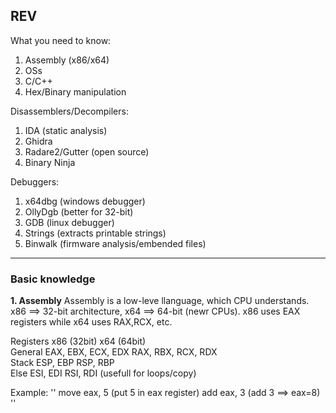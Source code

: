 ## REV ##

What you need to know:

1. Assembly (x86/x64)
2. OSs
3. C/C++
4. Hex/Binary manipulation

Disassemblers/Decompilers:

1. IDA  (static analysis)
2. Ghidra  
3. Radare2/Gutter (open source)
4. Binary Ninja

Debuggers:

1. x64dbg  (windows debugger)
2. OllyDgb  (better for 32-bit)
3. GDB    (linux debugger)
4. Strings  (extracts printable strings)
5. Binwalk  (firmware analysis/embended files)

--------------------------------------------------------------------------------------------------------------------

### Basic knowledge ###
**1. Assembly**
Assembly is a low-leve llanguage, which CPU understands. x86 ==> 32-bit architecture, x64 ==> 64-bit (newr CPUs). x86 uses EAX registers while x64 uses RAX,RCX, etc.

Registers  	x86 (32bit)	              x64 (64bit)	
General	    EAX, EBX, ECX, EDX	    RAX, RBX, RCX, RDX	
Stack	      ESP, EBP	              RSP, RBP	
Else      	ESI, EDI	              RSI, RDI	      (usefull for loops/copy)

Example:
''
move eax, 5         (put 5 in eax register)
add eax, 3          (add 3 ==> eax=8)
''
 
   
